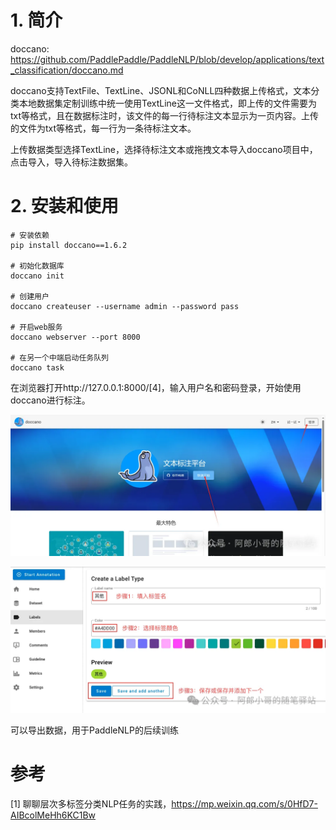 # 1. 简介

doccano: https://github.com/PaddlePaddle/PaddleNLP/blob/develop/applications/text_classification/doccano.md

doccano支持TextFile、TextLine、JSONL和CoNLL四种数据上传格式，文本分类本地数据集定制训练中统一使用TextLine这一文件格式，即上传的文件需要为txt等格式，且在数据标注时，该文件的每一行待标注文本显示为一页内容。上传的文件为txt等格式，每一行为一条待标注文本。

上传数据类型选择TextLine，选择待标注文本或拖拽文本导入doccano项目中，点击导入，导入待标注数据集。

# 2. 安装和使用

```shell
# 安装依赖
pip install doccano==1.6.2

# 初始化数据库
doccano init

# 创建用户
doccano createuser --username admin --password pass

# 开启web服务
doccano webserver --port 8000

# 在另一个中端启动任务队列
doccano task
```

在浏览器打开http://127.0.0.1:8000/[4]，输入用户名和密码登录，开始使用doccano进行标注。

![](.01_doccano_images/doccano标注平台.png)

![](.01_doccano_images/创建标签.png)

可以导出数据，用于PaddleNLP的后续训练

# 参考

[1] 聊聊层次多标签分类NLP任务的实践，https://mp.weixin.qq.com/s/0HfD7-AIBcolMeHh6KC1Bw
